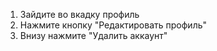 1. Зайдите во вкадку профиль
2. Нажмите кнопку "Редактировать профиль"
3. Внизу нажмите "Удалить аккаунт"
